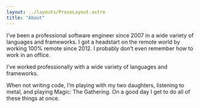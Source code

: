 ```yaml
---
layout: ../layouts/ProseLayout.astro
title: "About"
---
```

I’ve been a professional software engineer since 2007 in a wide variety of languages and frameworks. I got a headstart on the remote world by working 100% remote since 2012. I probably don’t even remember how to work in an office.

I’ve worked professionally with a wide variety of languages and frameworks. 

When not writing code, I’m playing with my two daughters, listening to metal, and playing Magic: The Gathering. On a good day I get to do all of these things at once.

